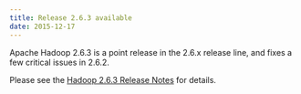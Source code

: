 ```yaml
---
title: Release 2.6.3 available
date: 2015-12-17
---
```

<!---
  Licensed under the Apache License, Version 2.0 (the "License");
  you may not use this file except in compliance with the License.
  You may obtain a copy of the License at

   http://www.apache.org/licenses/LICENSE-2.0

  Unless required by applicable law or agreed to in writing, software
  distributed under the License is distributed on an "AS IS" BASIS,
  WITHOUT WARRANTIES OR CONDITIONS OF ANY KIND, either express or implied.
  See the License for the specific language governing permissions and
  limitations under the License. See accompanying LICENSE file.
-->

Apache Hadoop 2.6.3 is a point release in the 2.6.x release line, and
fixes a few critical issues in 2.6.2.

Please see the [Hadoop 2.6.3 Release
Notes](https://hadoop.apache.org/docs/r2.6.3/hadoop-project-dist/hadoop-common/releasenotes.html)
for details.


